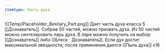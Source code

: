 ```yaml
---
itemtype: Часть духа
---
```

![[Temp/Placeholder_Bestiary_Part.png]]
Дает часть духа класса S [[Дознаватель]]. Собрав 50 частей, можно призвать духа. Из 50 частей можно синтезировать ларь духа. В ларе можно получить на выбор: [[Дознаватель]] либо [[Блеск · Дознаватель]]. Если дух достиг максимальной звездности, после применения дается [[Пыль духа]] х16
